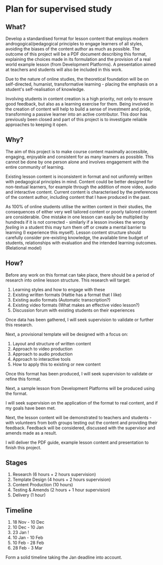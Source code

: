 # Plan for supervised study

## What?

Develop a standardised format for lesson content that employs modern androgogical/pedagogical principles to engage learners of all styles, avoiding the biases of the content author as much as possible. The outcome of this project will be a PDF document describing this format, explaining the choices made in its formulation and the provision of a real world example lesson (from Development Platforms). A presentation aimed at teachers and students will also be included in this work.

Due to the nature of online studies, the theoretical foundation will be on self-directed, humanist, transformative learning - placing the emphasis on a student's self-realisation of knowledge.

Involving students in content creation is a high priority, not only to ensure good feedback, but also as a learning exercise for them. Being involved in the creation of content will help to build a sense of investment and pride, transforming a passive learner into an active contributor. This door has previously been closed and part of this project is to investigate reliable approaches to keeping it open.

## Why?

The aim of this project is to make course content maximally accessible, engaging, enjoyable and consistent for as many learners as possible. This cannot be done by one person alone and involves engagement with the entire community of learning.

Existing lesson content is inconsistent in format and not uniformly written with pedagogical principles in mind. Content could be better designed for non-textual learners, for example through the addition of more video, audio and interactive content. Current content is characterised by the preferences of the content author, including content that I have produced in the past.

As 100% of online students utilise the written content in their studies, the consequences of either very well tailored content or poorly tailored content are considerable. One mistake in one lesson can easily be multiplied by hundreds if it is not corrected - similarly if a lesson invokes the wrong *feeling* in a student this may turn them off or create a mental barrier to learning (I experience this myself). Lesson content structure should carefully consider pre-existing knowledge, the available time budget of students, relationships with evaluation and the intended learning outcomes. (Relational model)

## How?

Before any work on this format can take place, there should be a period of research into online lesson structure. This research will target:

1. Learning styles and how to engage with these
2. Existing written formats (Hattie has a format that I like)
3. Existing audio formats (Automatic transcription?)
4. Existing video formats (What makes an effective video lesson?)
5. Discussion forum with existing students on their experiences

Once data has been gathered, I will seek supervision to validate or further this research.

Next, a provisional template will be designed with a focus on:

1. Layout and structure of written content
2. Approach to video production
3. Approach to audio production
4. Approach to interactive tools
5. How to apply this to existing or new content

Once this format has been produced, I will seek supervision to validate or refine this format.

Next, a sample lesson from Development Platforms will be produced using the format.

I will seek supervision on the application of the format to real content, and if my goals have been met.

Next, the lesson content will be demonstrated to teachers and students - with volunteers from both groups testing out the content and providing their feedback. Feedback will be considered, discussed with the supervisor and amends made as a result.

I will deliver the PDF guide, example lesson content and presentation to finish this project.

## Stages

1. Research (6 hours + 2 hours supervision)
2. Template Design (4 hours + 2 hours supervision)
3. Content Production (10 hours)
4. Testing & Amends (2 hours + 1 hour supervision)
5. Delivery (1 hour)

## Timeline

1. 18 Nov - 10 Dec
2. 10 Dec - 10 Jan
3. 23 Jan !
4. 10 Jan - 10 Feb
5. 10 Feb - 28 Feb
6. 28 Feb - 3 Mar

Form a solid timeline taking the Jan deadline into account.